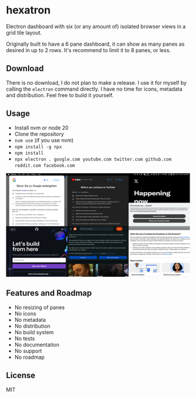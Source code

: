 # hexatron

Electron dashboard with six (or any amount of) isolated browser views in a grid tile layout.

Originally built to have a 6 pane dashboard, it can show as many panes as desired in up to 2 rows.
It's recommend to limit it to 8 panes, or less.

## Download

There is no download, I do not plan to make a release. I use it for myself by calling the `electron`
command directly. I have no time for icons, metadata and distribution. Feel free to build it yourself.

## Usage

- Install nvm or node 20
- Clone the repository
- `nvm use` (if you use nvm)
- `npm install -g npx`
- `npm install`
- `npx electron . google.com youtube.com twitter.com github.com reddit.com facebook.com`

<center><kbd><img src="preview.png" /></kbd></center>

## Features and Roadmap

- No resizing of panes
- No icons
- No metadata
- No distribution
- No build system
- No tests
- No documentation
- No support
- No roadmap

## License

MIT
